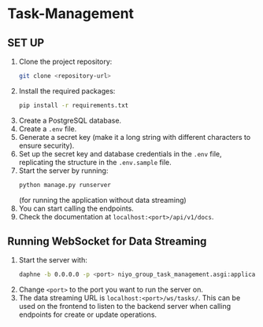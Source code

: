 # Task-Management

## SET UP

1. Clone the project repository:
    ```sh
    git clone <repository-url>
    ```
2. Install the required packages:
    ```sh
    pip install -r requirements.txt
    ```
3. Create a PostgreSQL database.
4. Create a `.env` file.
5. Generate a secret key (make it a long string with different characters to ensure security).
6. Set up the secret key and database credentials in the `.env` file, replicating the structure in the `.env.sample` file.
7. Start the server by running:
    ```sh
    python manage.py runserver
    ```
    (for running the application without data streaming)
8. You can start calling the endpoints.
9. Check the documentation at `localhost:<port>/api/v1/docs`.

## Running WebSocket for Data Streaming

1. Start the server with:
    ```sh
    daphne -b 0.0.0.0 -p <port> niyo_group_task_management.asgi:application
    ```
2. Change `<port>` to the port you want to run the server on.
3. The data streaming URL is `localhost:<port>/ws/tasks/`. This can be used on the frontend to listen to the backend server when calling endpoints for create or update operations.

